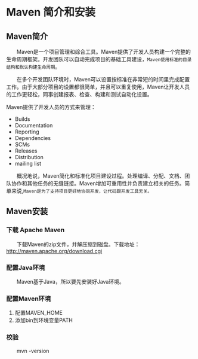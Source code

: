 # Maven 简介和安装

## Maven简介
&emsp;&emsp;Maven是一个项目管理和综合工具。Maven提供了开发人员构建一个完整的生命周期框架。开发团队可以自动完成项目的基础工具建设，`Maven使用标准的目录结构和默认构建生命周期`。

&emsp;&emsp;在多个开发团队环境时，Maven可以设置按标准在非常短的时间里完成配置工作。由于大部分项目的设置都很简单，并且可以重复使用，Maven让开发人员的工作更轻松，同事创建报表、检查、构建和测试自动化设置。

Maven提供了开发人员的方式来管理：
- Builds
- Documentation
- Reporting
- Dependencies
- SCMs
- Releases
- Distribution
- mailing list
  
&emsp;&emsp;概况地说，Maven简化和标准化项目建设过程。处理编译、分配、文档、团队协作和其他任务的无缝链接。Maven增加可重用性并负责建立相关的任务。简单来说,`Maven是为了支持项目更好地协同开发，让代码跟开发工具无关。`

## Maven安装

### 下载 Apache Maven
&emsp;&emsp;下载Maven的zip文件，并解压缩到磁盘。下载地址：http://maven.apache.org/download.cgi

### 配置Java环境
&emsp;&emsp;Maven基于Java，所以要先安装好Java环境。

### 配置Maven环境

1. 配置MAVEN_HOME
2. 添加bin到环境变量PATH

### 校验
&emsp;&emsp;mvn -version
